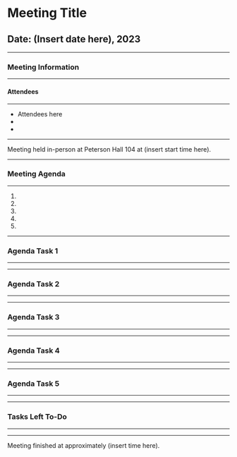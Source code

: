 # Meeting Title
## Date: (Insert date here), 2023
___
### Meeting Information
____
#### Attendees
___
- Attendees here
-
-

___
Meeting held in-person at Peterson Hall 104 at (insert start time here). 
___
### Meeting Agenda
___
1) 
2) 
3) 
4)
5)
____
### Agenda Task 1
____

____
### Agenda Task 2
___

____
### Agenda Task 3
____

____
### Agenda Task 4
____

____
### Agenda Task 5
___



____
### Tasks Left To-Do
____


---
Meeting finished at approximately (insert time here). 

